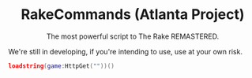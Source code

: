 <h1 align="center">RakeCommands (Atlanta Project)</h1>
<p align="center">The most powerful script to The Rake REMASTERED.</p>

We're still in developing, if you're intending to use, use at your own risk.

```lua
loadstring(game:HttpGet(""))()
```
